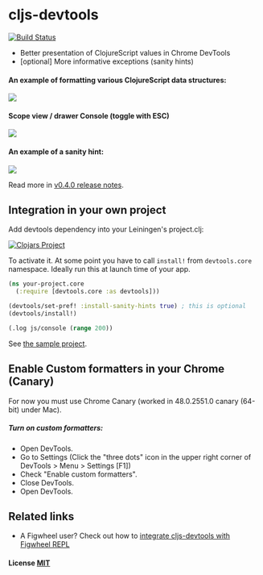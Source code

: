 # cljs-devtools

[![Build Status](https://travis-ci.org/binaryage/cljs-devtools.svg)](https://travis-ci.org/binaryage/cljs-devtools)

* Better presentation of ClojureScript values in Chrome DevTools
* [optional] More informative exceptions (sanity hints)

#### An example of formatting various ClojureScript data structures:

<img src="https://dl.dropboxusercontent.com/u/559047/cljs-formatter-prototype.png">

#### Scope view / drawer Console (toggle with ESC)

<img src="https://dl.dropboxusercontent.com/u/559047/cljs-devtools-scope.png">

#### An example of a sanity hint:

<img src="https://dl.dropboxusercontent.com/u/559047/cljs-devtools-sanity-hint.png">

Read more in [v0.4.0 release notes](https://github.com/binaryage/cljs-devtools/releases/tag/v0.4.0).

## Integration in your own project

Add devtools dependency into your Leiningen's project.clj:

[![Clojars Project](http://clojars.org/binaryage/devtools/latest-version.svg)](http://clojars.org/binaryage/devtools)

To activate it. At some point you have to call `install!` from `devtools.core` namespace. Ideally run this at launch time of your app.

```clojure
(ns your-project.core
  (:require [devtools.core :as devtools]))

(devtools/set-pref! :install-sanity-hints true) ; this is optional
(devtools/install!)

(.log js/console (range 200))
```

See [the sample project](https://github.com/binaryage/cljs-devtools-sample).

## Enable Custom formatters in your Chrome (Canary)

For now you must use Chrome Canary (worked in 48.0.2551.0 canary (64-bit) under Mac).

##### Turn on custom formatters:

  * Open DevTools.
  * Go to Settings 
      (Click the "three dots" icon in the upper right corner of DevTools > Menu > Settings [F1])
  * Check "Enable custom formatters".
  * Close DevTools.
  * Open DevTools.

## Related links

  * A Figwheel user? Check out how to [integrate cljs-devtools with Figwheel REPL](https://github.com/binaryage/cljs-devtools/wiki/Figwheel-REPL-plugin)

#### License [MIT](https://raw.githubusercontent.com/binaryage/cljs-devtools/master/LICENSE.txt)